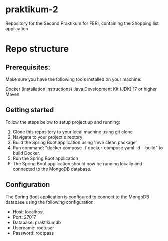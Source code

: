 # praktikum-2

Repository for the Second Praktikum for FERI, containing the Shopping list application

# Repo structure

## Prerequisites:

Make sure you have the following tools installed on your machine:

Docker (installation instructions)
Java Development Kit (JDK) 17 or higher
Maven

## Getting started
Follow the steps below to setup project up and running:
1. Clone this repository to your local machine using git clone
2. Navigate to your project directory
3. Build the Spring Boot application using 'mvn clean package'
4. Run command: "docker compose -f docker-compose.yaml -d --build" to build Docker.
5. Run the Spring Boot application
6. The Spring Boot application should now be running locally and connected to the MongoDB database.

## Configuration
The Spring Boot application is configured to connect to the MongoDB database using the following configuration:
- Host: localhost
- Port: 27017
- Database: praktikumdb
- Username: rootuser
- Password: rootpass
